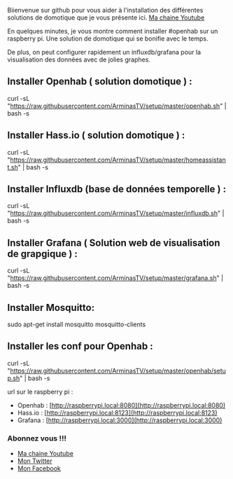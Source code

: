 Biienvenue sur github pour vous aider à l'installation des différentes solutions de domotique que je vous présente ici.
[Ma chaine Youtube](https://www.youtube.com/channel/UCLoLYGnh66x9cMee-qBi3XQ/)

En quelques minutes, je vous montre comment installer #openhab sur un raspberry pi. Une solution de domotique qui se bonifie avec le temps.

De plus, on peut configurer rapidement un influxdb/grafana pour la visualisation des données avec de jolies graphes.

## Installer Openhab ( solution domotique ) : 
curl -sL "https://raw.githubusercontent.com/ArminasTV/setup/master/openhab.sh" | bash -s

## Installer Hass.io ( solution domotique ) : 
curl -sL "https://raw.githubusercontent.com/ArminasTV/setup/master/homeassistant.sh" | bash -s

## Installer Influxdb (base de données temporelle ) : 
curl -sL "https://raw.githubusercontent.com/ArminasTV/setup/master/influxdb.sh" | bash -s

## Installer Grafana ( Solution web de visualisation de grapgique ) : 
curl -sL "https://raw.githubusercontent.com/ArminasTV/setup/master/grafana.sh" | bash -s

## Installer Mosquitto: 
sudo apt-get install mosquitto mosquitto-clients

## Installer les conf pour Openhab : 
curl -sL "https://raw.githubusercontent.com/ArminasTV/setup/master/openhab/setup.sh" | bash -s

url sur le raspberry pi : 
* Openhab   : [http://raspberrypi.local:8080](http://raspberrypi.local:8080)
* Hass.io   : [http://raspberrypi.local:8123](http://raspberrypi.local:8123)
* Grafana   : [http://raspberrypi.local:3000](http://raspberrypi.local:3000)

### Abonnez vous !!!
* [Ma chaine Youtube](https://www.youtube.com/channel/UCLoLYGnh66x9cMee-qBi3XQ/)
* [Mon Twitter](https://twitter.com/ArminasTV)
* [Mon Facebook](https://www.facebook.com/ArminasTV)
